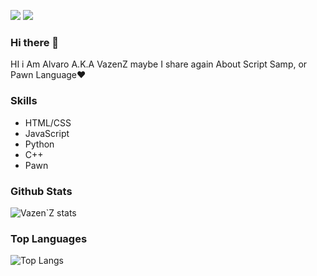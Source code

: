 [![](https://cdn.discordapp.com/attachments/721670058287300608/822462494446190612/20210122_225849.png)](https://github.com/VazenZ)
[![](https://cdn.discordapp.com/attachments/721670058287300608/822466909479895060/20210319_204946.jpg)](https://github.com/VazenZ)

### Hi there 👋

HI i Am Alvaro A.K.A VazenZ 
maybe I share again About Script Samp, or Pawn Language❤️


### Skills

- HTML/CSS
- JavaScript
- Python
- C++
- Pawn

### Github Stats

![Vazen`Z stats](https://github-readme-stats.vercel.app/api?username=VazenZ&count_private=true&show_icons=true&theme=radical)

### Top Languages

![Top Langs](https://github-readme-stats.vercel.app/api/top-langs/?username=VazenZ&show_icons=true&theme=radical)
